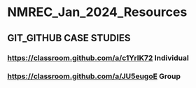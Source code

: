 # NMREC_Jan_2024_Resources
## GIT_GITHUB CASE STUDIES
### https://classroom.github.com/a/c1YrIK72     Individual

### https://classroom.github.com/a/JU5eugoE    Group
